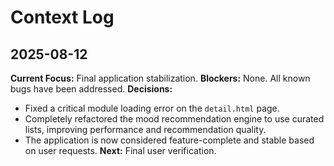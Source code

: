 # Context Log

## 2025-08-12
**Current Focus:** Final application stabilization.
**Blockers:** None. All known bugs have been addressed.
**Decisions:**
- Fixed a critical module loading error on the `detail.html` page.
- Completely refactored the mood recommendation engine to use curated lists, improving performance and recommendation quality.
- The application is now considered feature-complete and stable based on user requests.
**Next:** Final user verification.